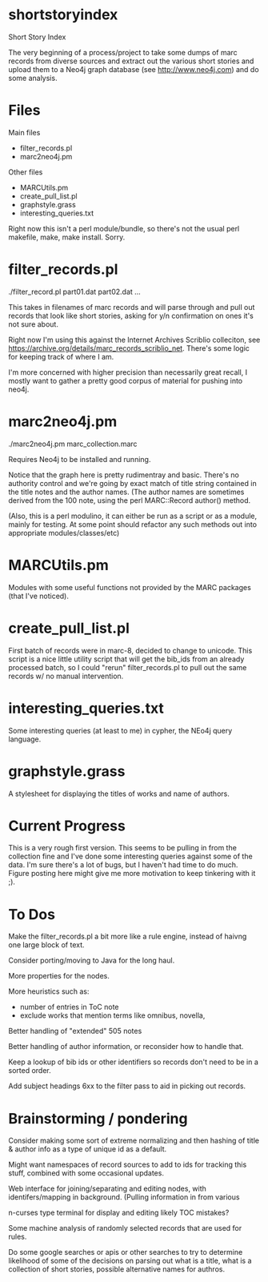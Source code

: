 shortstoryindex
===============

Short Story Index

The very beginning of a process/project to take some dumps of marc records from diverse sources and extract out the various short stories and upload them to a Neo4j graph database (see http://www.neo4j.com) and do some analysis. 

Files
===============
Main files
* filter_records.pl
* marc2neo4j.pm

Other files
* MARCUtils.pm
* create_pull_list.pl
* graphstyle.grass
* interesting_queries.txt

Right now this isn't a perl module/bundle, so there's not the usual perl makefile, make, make install. Sorry.

filter_records.pl
===============

./filter_record.pl part01.dat part02.dat ...

This takes in filenames of marc records and will parse through and pull out records that look like short stories, asking for y/n confirmation on ones it's not sure about.

Right now I'm using this against the Internet Archives Scriblio colleciton, see https://archive.org/details/marc_records_scriblio_net. There's some logic for keeping track of where I am.

I'm more concerned with higher precision than necessarily great recall, I mostly want to gather a pretty good corpus of material for pushing into neo4j.


marc2neo4j.pm
===============

./marc2neo4j.pm marc_collection.marc

Requires Neo4j to be installed and running.

Notice that the graph here is pretty rudimentray and basic. There's no authority control and we're going by exact match of title string contained in the title notes and the author names. (The author names are sometimes derived from the 100 note, using the perl MARC::Record author() method.

(Also, this is a perl modulino, it can either be run as a script or as a module, mainly for testing. At some point should refactor any such methods out into appropriate modules/classes/etc)


MARCUtils.pm
===============

Modules with some useful functions not provided by the MARC packages (that I've noticed).

create_pull_list.pl
===============
First batch of records were in marc-8, decided to change to unicode. This script is a nice little utility script that will get the bib_ids from an already processed batch, so I could "rerun" filter_records.pl to pull out the same records w/ no manual intervention.


interesting_queries.txt
===============

Some interesting queries (at least to me) in cypher, the NEo4j query language.


graphstyle.grass
===============

A stylesheet for displaying the titles of works and name of authors.




Current Progress
===============

This is a very rough first version. This seems to be pulling in from the collection fine and I've done some interesting queries against some of the data. I'm sure there's a lot of bugs, but I haven't had time to do much. Figure posting here might give me more motivation to keep tinkering with it ;).


To Dos
===============

Make the filter_records.pl a bit more like a rule engine, instead of haivng one large block of text.

Consider porting/moving to Java for the long haul.

More properties for the nodes.

More heuristics such as:
  - number of entries in ToC note
  - exclude works that mention terms like omnibus, novella, 

Better handling of "extended" 505 notes

Better handling of author information, or reconsider how to handle that.

Keep a lookup of bib ids or other identifiers so records don't need to be in a sorted order.

Add subject headings 6xx to the filter pass to aid in picking out records.


Brainstorming / pondering
===============

Consider making some sort of extreme normalizing and then hashing of title & author info as a type of unique id as a default.

Might want namespaces of record sources to add to ids for tracking this stuff, combined with some occasional updates.

Web interface for joining/separating and editing nodes, with identifers/mapping in background. (Pulling information in from various 

n-curses type terminal for display and editing likely TOC mistakes?

Some machine analysis of randomly selected records that are used for rules.

Do some google searches or apis or other searches to try to determine likelihood
of some of the decisions on parsing out what is a title, what is a collection
of short stories, possible alternative names for authros.